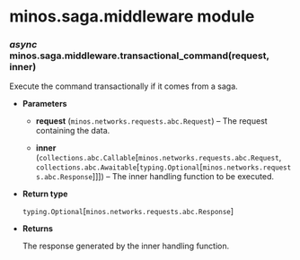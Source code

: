 # minos.saga.middleware module


### _async_ minos.saga.middleware.transactional_command(request, inner)
Execute the command transactionally if it comes from a saga.


* **Parameters**

    
    * **request** (`minos.networks.requests.abc.Request`) – The request containing the data.


    * **inner** (`collections.abc.Callable`[`minos.networks.requests.abc.Request`, `collections.abc.Awaitable`[`typing.Optional`[`minos.networks.requests.abc.Response`]]]) – The inner handling function to be executed.



* **Return type**

    `typing.Optional`[`minos.networks.requests.abc.Response`]



* **Returns**

    The response generated by the inner handling function.
